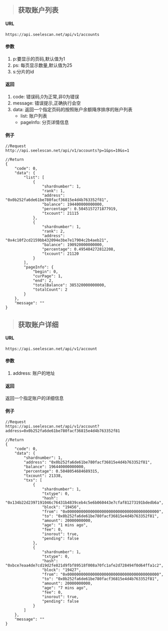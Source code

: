 
>## 获取账户列表
#### URL
	https://api.seelescan.net/api/v1/accounts

#### 参数 
1. p:要显示的页码,默认值为1
2. ps: 每页显示数量,默认值为25
3. s:分片的id

#### 返回
1. code: 错误码,0为正常,非0为错误
2. message: 错误提示,正确执行会空
3. data: 返回一个指定页码的按照账户余额降序排序的账户列表
	- list: 账户列表
	- pageInfo: 分页详情信息

#### 例子
	//Request
	http://api.seelescan.net/api/v1/accounts?p=1&ps=10&s=1
	
	//Return 
	{
		"code": 0, 
		"data": {
			"list": [
				{
					"shardnumber": 1, 
					"rank": 1, 
					"address": "0x0b252fa6de61be780facf36815e4d4b763352f81", 
					"balance": 194400000000000, 
					"percentage": 0.5045157271877919, 
					"txcount": 21115
				}, 
				{
					"shardnumber": 1, 
					"rank": 2, 
					"address": "0x4c10f2cd2159bb432094e3be7e17904c2b4aeb21", 
					"balance": 190920000000000, 
					"percentage": 0.495484272812208, 
					"txcount": 21120
				}
			], 
			"pageInfo": {
				"begin": 0, 
				"curPage": 1, 
				"end": 2, 
				"totalBalance": 385320000000000, 
				"totalCount": 2
			}
		}, 
		"message": ""
	}

>## 获取账户详细
#### URL
	https://api.seelescan.net/api/v1/account

#### 参数 
1. address: 账户的地址

#### 返回
返回一个指定账户的详细信息

#### 例子
	//Request
	https://api.seelescan.net/api/v1/account?address=0x0b252fa6de61be780facf36815e4d4b763352f81
	
	//Return
	{
		"code": 0, 
		"data": {
			"shardnumber": 1, 
			"address": "0x0b252fa6de61be780facf36815e4d4b763352f81", 
			"balance": 196440000000000, 
			"percentage": 0.5048054684689315, 
			"txcount": 21338, 
			"txs": [
				{
					"shardnumber": 1, 
					"txtype": 0, 
					"hash": "0x134b22d2397191046c76431b4839ceb4c5e6b060443e7cfaf81273191bdedb6a", 
					"block": "19456", 
					"from": "0x0000000000000000000000000000000000000000", 
					"to": "0x0b252fa6de61be780facf36815e4d4b763352f81", 
					"amount": 20000000000, 
					"age": "1 mins ago", 
					"fee": 0, 
					"inorout": true, 
					"pending": false
				}, 
				{
					"shardnumber": 1, 
					"txtype": 0, 
					"hash": "0xbce7eaa4de7cd19d2fe821d9fbf89518f008a70fc1afe2d728494f0d64ffa1c2", 
					"block": "19427", 
					"from": "0x0000000000000000000000000000000000000000", 
					"to": "0x0b252fa6de61be780facf36815e4d4b763352f81", 
					"amount": 20000000000, 
					"age": "7 mins ago", 
					"fee": 0, 
					"inorout": true, 
					"pending": false
				}
			]
		}, 
		"message": ""
	}